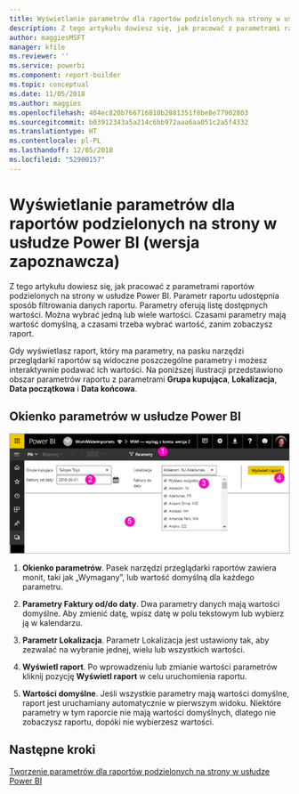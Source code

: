 ```yaml
---
title: Wyświetlanie parametrów dla raportów podzielonych na strony w usłudze Power BI (wersja zapoznawcza)
description: Z tego artykułu dowiesz się, jak pracować z parametrami raportów podzielonych na strony w usłudze Power BI.
author: maggiesMSFT
manager: kfile
ms.reviewer: ''
ms.service: powerbi
ms.component: report-builder
ms.topic: conceptual
ms.date: 11/05/2018
ms.author: maggies
ms.openlocfilehash: 404ec820b766716810b2881351f8be8e77902803
ms.sourcegitcommit: b03912343a5a214c6bb972aaa6aa051c2a5f4332
ms.translationtype: HT
ms.contentlocale: pl-PL
ms.lasthandoff: 12/05/2018
ms.locfileid: "52900157"
---
```

# <a name="view-parameters-for-paginated-reports-in-the-power-bi-service-preview"></a>Wyświetlanie parametrów dla raportów podzielonych na strony w usłudze Power BI (wersja zapoznawcza)

Z tego artykułu dowiesz się, jak pracować z parametrami raportów podzielonych na strony w usłudze Power BI.  Parametr raportu udostępnia sposób filtrowania danych raportu. Parametry oferują listę dostępnych wartości. Można wybrać jedną lub wiele wartości. Czasami parametry mają wartość domyślną, a czasami trzeba wybrać wartość, zanim zobaczysz raport.  

Gdy wyświetlasz raport, który ma parametry, na pasku narzędzi przeglądarki raportów są widoczne poszczególne parametry i możesz interaktywnie podawać ich wartości. Na poniższej ilustracji przedstawiono obszar parametrów raportu z parametrami **Grupa kupująca**, **Lokalizacja**, **Data początkowa** i **Data końcowa**.  

## <a name="parameters-pane-in-the-power-bi-service"></a>Okienko parametrów w usłudze Power BI

![Wyświetlanie raportu podzielonego na strony z parametrami](media/paginated-reports-view-parameters/power-bi-paginated-view-parameters.png)
  
1.  **Okienko parametrów**. Pasek narzędzi przeglądarki raportów zawiera monit, taki jak „Wymagany”, lub wartość domyślną dla każdego parametru.    
  
2.  **Parametry Faktury od/do daty**. Dwa parametry danych mają wartości domyślne. Aby zmienić datę, wpisz datę w polu tekstowym lub wybierz ją w kalendarzu.  
  
3.  **Parametr Lokalizacja**. Parametr Lokalizacja jest ustawiony tak, aby zezwalać na wybranie jednej, wielu lub wszystkich wartości. 
  
4.  **Wyświetl raport**. Po wprowadzeniu lub zmianie wartości parametrów kliknij pozycję **Wyświetl raport** w celu uruchomienia raportu. 

5. **Wartości domyślne**. Jeśli wszystkie parametry mają wartości domyślne, raport jest uruchamiany automatycznie w pierwszym widoku. Niektóre parametry w tym raporcie nie mają wartości domyślnych, dlatego nie zobaczysz raportu, dopóki nie wybierzesz wartości.  

## <a name="next-steps"></a>Następne kroki

[Tworzenie parametrów dla raportów podzielonych na strony w usłudze Power BI](paginated-reports-parameters.md)
